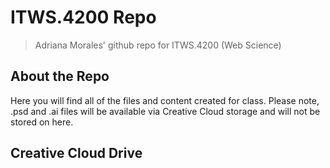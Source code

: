 # ITWS.4200 Repo

>  Adriana Morales' github repo for ITWS.4200 (Web Science)

## About the Repo

Here you will find all of the files and content created for class. Please note, .psd and .ai files will be available via Creative Cloud storage and will not be stored on here.

## Creative Cloud Drive
